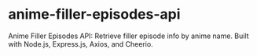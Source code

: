 # anime-filler-episodes-api
Anime Filler Episodes API: Retrieve filler episode info by anime name. Built with Node.js, Express.js, Axios, and Cheerio.
